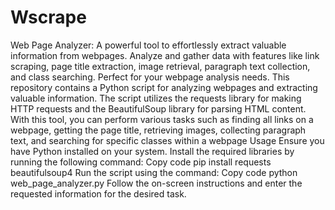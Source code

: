 # Wscrape
Web Page Analyzer: A powerful tool to effortlessly extract valuable information from webpages. Analyze and gather data with features like link scraping, page title extraction, image retrieval, paragraph text collection, and class searching. Perfect for your webpage analysis needs.
This repository contains a Python script for analyzing webpages and extracting valuable information. The script utilizes the requests library for making HTTP requests and the BeautifulSoup library for parsing HTML content. With this tool, you can perform various tasks such as finding all links on a webpage, getting the page title, retrieving images, collecting paragraph text, and searching for specific classes within a webpage
Usage
Ensure you have Python installed on your system.
Install the required libraries by running the following command:
Copy code
pip install requests beautifulsoup4
Run the script using the command:
Copy code
python web_page_analyzer.py
Follow the on-screen instructions and enter the requested information for the desired task.
